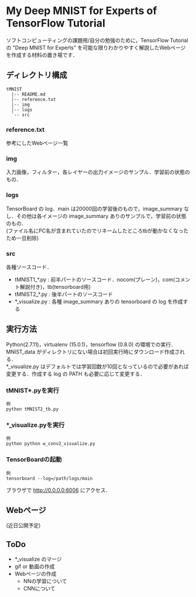 # My Deep MNIST for Experts of TensorFlow Tutorial

ソフトコンピューティングの課題用/自分の勉強のために，TensorFlow Tutorial の "Deep MNIST for Experts" を可能な限りわかりやすく解説したWebページを作成する材料の置き場です．

## ディレクトリ構成

    tMNIST
      |-- README.md
      |-- reference.txt
      |-- img
      |-- logs
      `-- src

### reference.txt  
参考にしたWebページ一覧

### img
入力画像，フィルター，各レイヤーの出力イメージのサンプル．学習前の状態のもの．

### logs
TensorBoard の log．main は20000回の学習後のもので，image_summary なし．その他は各イメージの image_summary ありのサンプルで，学習前の状態のもの．  
(ファイル名にPC名が含まれていたのでリネームしたところtbが動かなくなったため一旦削除)

### src
各種ソースコード．

* tMNIST1_*.py : 前半パートのソースコード．nocom(プレーン)，com(コメント解説付き)，tb(tensorboard用)
* tMNIST2_*.py : 後半パートのソースコード
* *_visualize.py : 各種 image_summary ありの tensorboard の log を作成する

## 実行方法

Python(2.7.11)，virtualenv (15.0.1)，tensorflow (0.8.0) の環境での実行．MNIST_data がディレクトリにない場合は初回実行時にダウンロード作成される．  
*_visualize.py はデフォルトでは学習回数が10回となっているので必要があれば変更する．作成する log の PATH も必要に応じて変更する．

### tMNIST*.pyを実行  

    例
    python tMNIST2_tb.py

### *_visualize.pyを実行

    例
    python python w_conv2_visualize.py

### TensorBoardの起動
    
    例
    tensorboard --log=/path/logs/main

ブラウザで http://0.0.0.0:6006 にアクセス．

## Webページ
(近日公開予定)

## ToDo
* *_visualize のマージ
* gif or 動画の作成
* Webページの作成
    * NNの学習について
    * CNNについて